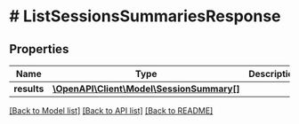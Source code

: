 # # ListSessionsSummariesResponse

## Properties

Name | Type | Description | Notes
------------ | ------------- | ------------- | -------------
**results** | [**\OpenAPI\Client\Model\SessionSummary[]**](SessionSummary.md) |  | [optional]

[[Back to Model list]](../../README.md#models) [[Back to API list]](../../README.md#endpoints) [[Back to README]](../../README.md)
